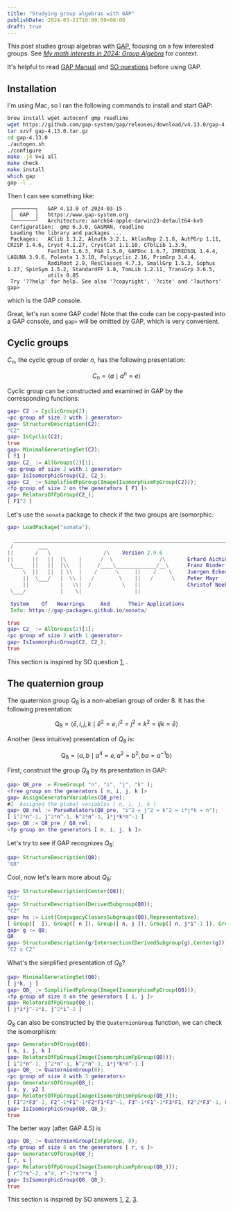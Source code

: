 ```yaml
---
title: "Studying group algebras with GAP"
publishDate: 2024-03-21T10:00:00+08:00
draft: true
---
```


This post studies group algebras with [GAP](https://github.com/gap-system/gap), focusing on a few interested groups. See [*My math interests in 2024: Group Algebra*](../math-2024/#group-algebra) for context.

It's helpful to read [GAP Manual](https://docs.gap-system.org/doc/ref/chap0_mj.html) and [SO questions](https://math.stackexchange.com/search?q=%5Bgroup-theory%5D+GAP+group+algebra) before using GAP.

## Installation

I'm using Mac, so I ran the following commands to install and start GAP:

```bash
brew install wget autoconf gmp readline
wget https://github.com/gap-system/gap/releases/download/v4.13.0/gap-4.13.0.tar.gz
tar xzvf gap-4.13.0.tar.gz
cd gap-4.13.0
./autogen.sh
./configure
make -j4 V=1 all
make check
make install
which gap
gap -l .
```

Then I can see something like:

```
 ┌───────┐   GAP 4.13.0 of 2024-03-15
 │  GAP  │   https://www.gap-system.org
 └───────┘   Architecture: aarch64-apple-darwin23-default64-kv9
 Configuration:  gmp 6.3.0, GASMAN, readline
 Loading the library and packages ...
 Packages:   AClib 1.3.2, Alnuth 3.2.1, AtlasRep 2.1.8, AutPGrp 1.11, CRISP 1.4.6, Cryst 4.1.27, CrystCat 1.1.10, CTblLib 1.3.9, 
             FactInt 1.6.3, FGA 1.5.0, GAPDoc 1.6.7, IRREDSOL 1.4.4, LAGUNA 3.9.6, Polenta 1.3.10, Polycyclic 2.16, PrimGrp 3.4.4, 
             RadiRoot 2.9, ResClasses 4.7.3, SmallGrp 1.5.3, Sophus 1.27, SpinSym 1.5.2, StandardFF 1.0, TomLib 1.2.11, TransGrp 3.6.5, 
             utils 0.85
 Try '??help' for help. See also '?copyright', '?cite' and '?authors'
gap>
```

which is the GAP console.

Great, let's run some GAP code! Note that the code can be copy-pasted into a GAP console, and `gap>` will be omitted by GAP, which is very convenient.

## Cyclic groups

$C_n$, the cyclic group of order $n$, has the following presentation:

$$
C_n=\left\langle a \mid a^n=e\right\rangle
$$

Cyclic group can be constructed and examined in GAP by the corresponding functions:

```gap
gap> C2 := CyclicGroup(2);
<pc group of size 2 with 1 generator>
gap> StructureDescription(C2);
"C2"
gap> IsCyclic(C2);
true
gap> MinimalGeneratingSet(C2);
[ f1 ]
gap> C2_ := AllGroups(2)[1];
<pc group of size 2 with 1 generator>
gap> IsIsomorphicGroup(C2, C2_);
gap> C2_ := SimplifiedFpGroup(Image(IsomorphismFpGroup(C2)));
<fp group of size 2 on the generators [ F1 ]>
gap> RelatorsOfFpGroup(C2_);
[ F1^2 ]
```

Let's use the `sonata` package to check if the two groups are isomorphic:

```gap
gap> LoadPackage("sonata");

  ___________________________________________________________________________
 /        ___
||       /   \                 /\    Version 2.9.6
||      ||   ||  |\    |      /  \               /\       Erhard Aichinger
 \___   ||   ||  |\\   |     /____\_____________/__\      Franz Binder
     \  ||   ||  | \\  |    /      \     ||    /    \     Juergen Ecker
     ||  \___/   |  \\ |   /        \    ||   /      \    Peter Mayr
     ||          |   \\|  /          \   ||               Christof Noebauer
 \___/           |    \|                 ||

 System    Of   Nearrings     And      Their Applications
 Info: https://gap-packages.github.io/sonata/

true
gap> C2_ := AllGroups(2)[1];
<pc group of size 2 with 1 generator>
gap> IsIsomorphicGroup(C2, C2_);
true
```

This section is inspired by SO question [1](https://math.stackexchange.com/questions/3185071/identifying-the-group-in-gap), .

## The quaternion group

The quaternion group $Q_8$ is a non-abelian group of order 8. It has the following presentation:

$$
\mathrm{Q}_8=\left\langle\bar{e}, i, j, k \mid \bar{e}^2=e, i^2=j^2=k^2=i j k=\bar{e}\right\rangle
$$

Another (less intuitive) presentation of $Q_8$ is:

$$
\mathrm{Q}_8=\left\langle a, b \mid a^4=e, a^2=b^2, b a=a^{-1} b\right\rangle
$$

First, construct the group $Q_8$ by its presentation in GAP:

```gap
gap> Q8_pre := FreeGroup( "n", "i", "j", "k" );
<free group on the generators [ n, i, j, k ]>
gap> AssignGeneratorVariables(Q8_pre);
#I  Assigned the global variables [ n, i, j, k ]
gap> Q8_rel := ParseRelators(Q8_pre, "i^2 = j^2 = k^2 = i*j*k = n");
[ i^2*n^-1, j^2*n^-1, k^2*n^-1, i*j*k*n^-1 ]
gap> Q8 := Q8_pre / Q8_rel;
<fp group on the generators [ n, i, j, k ]>
```
Let's try to see if GAP recognizes $Q_8$:

```gap
gap> StructureDescription(Q8);
"Q8"
```

Cool, now let's learn more about $Q_8$:

```gap
gap> StructureDescription(Center(Q8));
"C2"
gap> StructureDescription(DerivedSubgroup(Q8));
"C2"
gap> hs := List(ConjugacyClassesSubgroups(Q8),Representative);
[ Group([  ]), Group([ n ]), Group([ n, j ]), Group([ n, j*i^-1 ]), Group([ n, i ]), Q8 ]
gap> g := Q8;
Q8
gap> StructureDescription(g/Intersection(DerivedSubgroup(g),Center(g)));
"C2 x C2"
```

What's the simplified presentation of $Q_8$?

```gap
gap> MinimalGeneratingSet(Q8);
[ j*k, j ]
gap> Q8_ := SimplifiedFpGroup(Image(IsomorphismFpGroup(Q8)));
<fp group of size 8 on the generators [ i, j ]>
gap> RelatorsOfFpGroup(Q8_);
[ j*i*j^-1*i, j^2*i^-2 ]
```

$Q_8$ can also be constructed by the `QuaternionGroup` function, we can check the isomorphism:

```gap
gap> GeneratorsOfGroup(Q8);
[ n, i, j, k ]
gap> RelatorsOfFpGroup(Image(IsomorphismFpGroup(Q8)));
[ i^2*n^-1, j^2*n^-1, k^2*n^-1, i*j*k*n^-1 ]
gap> Q8_ := QuaternionGroup(8);                                       
<pc group of size 8 with 3 generators>
gap> GeneratorsOfGroup(Q8_);
[ x, y, y2 ]
gap> RelatorsOfFpGroup(Image(IsomorphismFpGroup(Q8_)));
[ F1^2*F3^-1, F2^-1*F1^-1*F2*F1*F3^-1, F3^-1*F1^-1*F3*F1, F2^2*F3^-1, F3^-1*F2^-1*F3*F2, F3^2 ]
gap> IsIsomorphicGroup(Q8, Q8_);
true
```

The better way (after GAP 4.5) is

```gap
gap> Q8_ := QuaternionGroup(IsFpGroup, 8);
<fp group of size 8 on the generators [ r, s ]>
gap> GeneratorsOfGroup(Q8_);
[ r, s ]
gap> RelatorsOfFpGroup(Image(IsomorphismFpGroup(Q8_)));
[ r^2*s^-2, s^4, r^-1*s*r*s ]
gap> IsIsomorphicGroup(Q8, Q8_);
true
```

This section is inspired by SO answers [1](https://math.stackexchange.com/a/3213387/276408), [2](https://math.stackexchange.com/a/774952/276408), [3](https://math.stackexchange.com/questions/1618446/how-can-i-display-generators-or-a-minimal-generating-set-with-gap).


